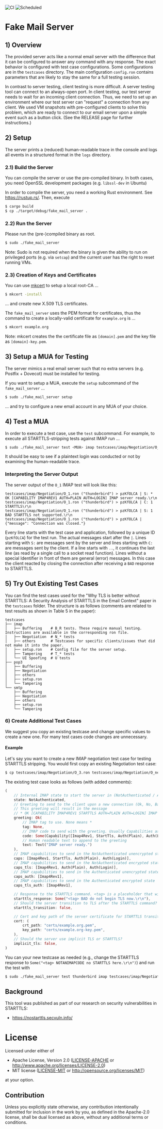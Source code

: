 ![CI](https://github.com/Email-Analysis-Toolkit/fake-mail-server/actions/workflows/ci.yml/badge.svg)
![Scheduled](https://github.com/Email-Analysis-Toolkit/fake-mail-server/actions/workflows/scheduled.yml/badge.svg)

# Fake Mail Server

## 1) Overview

The provided server acts like a normal email server with the difference that it can be configured to answer any command with any response. The exact behavior is configured with test case configurations. Some configurations are in the `testcases` directory. The main configuration `config.ron` contains parameters that are likely to stay the same for a full testing session.

In contrast to server testing, client testing is more difficult. A server testing tool can connect to an always-open port. In client testing, our test server needs to wait for an incoming client connection. Thus, we need to set up an environment where our test server can "request" a connection from any client. We used VM snapshots with pre-configured clients to solve this problem, which are ready to connect to our email server upon a simple event such as a button click. (See the RELEASE page for further instructions.)

## 2) Setup

The server prints a (reduced) human-readable trace in the console and logs all events in a structured format in the `logs` directory.

### 2.1) Build the Server

You can compile the server or use the pre-compiled binary. In both cases, you need OpenSSL development packages (e.g. `libssl-dev` in Ubuntu)

In order to compile the server, you need a working Rust environment. See https://rustup.rs/. Then, execute

```sh
$ cargo build
$ cp ./target/debug/fake_mail_server .
```

### 2.2) Run the Server

Please run the (pre-)compiled binary as root.

```sh
$ sudo ./fake_mail_server
```

Note: Sudo is not required when the binary is given the ability to run on privileged ports (e.g. via `setcap`) and the current user has the right to reset running VMs.

### 2.3) Creation of Keys and Certificates

You can use [mkcert](https://github.com/FiloSottile/mkcert) to setup a local root-CA ...

```sh
$ mkcert -install
```

... and create new X.509 TLS certificates.

The `fake_mail_server` uses the PEM format for certificates, thus the command to create a locally-valid certificate for `example.org` is ...

```sh
$ mkcert example.org
```

Note: mkcert creates the the certificate file as `[domain].pem` and the key file as `[domain]-key.pem`.

## 3) Setup a MUA for Testing

The server mimics a real email server such that no extra servers (e.g. Postfix + Dovecot) must be installed for testing.

If you want to setup a MUA, execute the `setup` subcommand of the `fake_mail_server` ...

```sh
$ sudo ./fake_mail_server setup
```

... and try to configure a new email account in any MUA of your choice. 

## 4) Test a MUA

In order to execute a test case, use the `test` subcommand. For example, to execute all STARTTLS-stripping tests against IMAP run ...

```sh
$ sudo ./fake_mail_server test <MUA> imap testcases/imap/Negotiation/O_*.ron
```

It should be easy to see if a plaintext login was conducted or not by examining the human-readable trace.

### Interpreting the Server Output

The server output  of the `O_1` IMAP test will look like this:

```
testcases/imap/Negotiation/O_1.ron ("thunderbird") > pzKfOLCA | S: * OK [CAPABILITY IMAP4REV1 AUTH=PLAIN AUTH=LOGIN] IMAP server ready.\r\n
testcases/imap/Negotiation/O_1.ron ("thunderbird") > pzKfOLCA | C: 1 STARTTLS\r\n
testcases/imap/Negotiation/O_1.ron ("thunderbird") > pzKfOLCA | S: 1 BAD STARTTLS not supported.\r\n
testcases/imap/Negotiation/O_1.ron ("thunderbird") > pzKfOLCA | {"message": "Connection was closed."}
```

Every line starts with the test case and application, followed by a unique ID (`pzKfOLCA`) for the test run. The actual messages start after the `|`. Lines starting with `S:` are messages sent by the server and lines starting with `C:` are messages sent by the client. If a line starts with `..`, it continues the last line (as read by a single call to a socket read function). Lines without a special Identifier in front of them are general (error) messages. In this case the client reacted by closing the connection after receiving a `BAD` response to STARTTLS.

## 5) Try Out Existing Test Cases

You can find the test cases used for the "Why TLS is better without STARTTLS: A Security Analysis of STARTTLS in the Email Context" paper in the `testcases` folder. The structure is as follows (comments are related to test results as shown in Table 5 in the paper):

```
testcases
├── imap
│   ├── Buffering    # B_R tests. These require manual testing. Instructions are available in the corresponding ron file.
│   ├── Negotiation  # N_* tests
│   ├── others       # Testcases for specific clients/issues that did not make it into the paper.
│   ├── setup.ron    # Config file for the server setup.
│   ├── Tampering    # T_* tests
│   └── UI Spoofing  # U tests
├── pop3
│   ├── Buffering
│   ├── Negotiation
│   ├── others
│   ├── setup.ron
│   └── Tampering
└── smtp
    ├── Buffering
    ├── Negotiation
    ├── others
    ├── setup.ron
    └── Tampering
```

### 6) Create Additional Test Cases

We suggest you copy an existing testcase and change specific values to create a new one. For many test cases code changes are unnecessary.

#### Example

Let's say you want to create a new IMAP negotiation test case for testing STARTTLS stripping. You would first copy an existing Negotiation test case:

```sh
$ cp testcases/imap/Negotiation/O_3.ron testcases/imap/Negotiation/O_new.ron
```

The existing test case looks as follows (with added comments):

```rust
(
    // Internal IMAP state to start the server in (NotAuthenticated / Authenticated / Selected(Mailbox) / Logout) 
    state: NotAuthenticated,
    // Greeting to send to the client upon a new connection (Ok, No, Bad, Bye, PreAuth)
    // This greeting will result in the message
    // * OK [CAPABILITY IMAP4REV1 STARTTLS AUTH=PLAIN AUTH=LOGIN] IMAP server ready
    greeting: Ok(
        // IMAP tag to use. None means *
        tag: None,
        // IMAP code to send with the greeting. Usually Capabilities as shown here
        code: Some(Capability([Imap4Rev1, StartTls, Auth(Plain), Auth(Login)])),
        // Human readable text to append to the greeting
        text: Text("IMAP server ready.")
    ),
    // IMAP capabilities to send in the NotAuthenticated unencrypted state
    caps: [Imap4Rev1, StartTls, Auth(Plain), Auth(Login)],
    // IMAP capabilities to send in the NotAuthenticated encrypted state
    caps_tls: [Imap4Rev1, Auth(Plain), Auth(Login)],
    // IMAP capabilities to send in the Authenticated unencrypted state
    caps_auth: [Imap4Rev1],
    // IMAP capabilities to send in the Authenticated encrypted state
    caps_tls_auth: [Imap4Rev1],

    // Response to the STARTTLS command. <tag> is a placeholder that will be replaced by the the tag of the STARTTLS command.
    starttls_response: Some("<tag> BAD do not begin TLS now.\r\n"),
    // Should the server transition to TLS after the STARTTLS command?
    starttls_transition: false,

    // Cert and key path of the server certificate for STARTTLS transitions
    cert: (
        crt_path: "certs/example.org.pem",
        key_path: "certs/example.org-key.pem",
    ),
    // Should the server use implicit TLS or STARTTLS?
    implicit_tls: false,
)
```

You can your new testcase as needed (e.g., change the STARTTLS response to `Some("<tag> NOTANIMAPCODE no STARTTLS here.\r\n")`) and run the test with

```sh
$ sudo ./fake_mail_server test thunderbird imap testcases/imap/Negotiation/O_new.ron
```

## Background

This tool was published as part of our research on security vulnerabilities in STARTTLS:

* https://nostarttls.secvuln.info/

# License

Licensed under either of

 * Apache License, Version 2.0
   ([LICENSE-APACHE](LICENSE-APACHE) or http://www.apache.org/licenses/LICENSE-2.0)
 * MIT license
   ([LICENSE-MIT](LICENSE-MIT) or http://opensource.org/licenses/MIT)

at your option.

## Contribution

Unless you explicitly state otherwise, any contribution intentionally submitted
for inclusion in the work by you, as defined in the Apache-2.0 license, shall be
dual licensed as above, without any additional terms or conditions.
